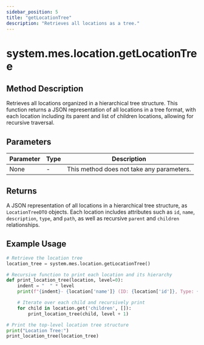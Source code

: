 ```yaml
---
sidebar_position: 5
title: "getLocationTree"
description: "Retrieves all locations as a tree."
---
```


# system.mes.location.getLocationTree

## Method Description

Retrieves all locations organized in a hierarchical tree structure. This function returns a JSON representation of all
locations in a tree format, with each location including its parent and list of children locations, allowing for
recursive traversal.

## Parameters

| Parameter | Type | Description                               |
|-----------|------|-------------------------------------------|
| None      | -    | This method does not take any parameters. |

## Returns

A JSON representation of all locations in a hierarchical tree structure, as `LocationTreeDTO` objects. Each location
includes attributes such as `id`, `name`, `description`, `type`, and `path`, as well as recursive `parent` and
`children` relationships.

## Example Usage

```python
# Retrieve the location tree
location_tree = system.mes.location.getLocationTree()

# Recursive function to print each location and its hierarchy
def print_location_tree(location, level=0):
    indent = "  " * level
    print(f"{indent}- {location['name']} (ID: {location['id']}, Type: {location['type']})")

    # Iterate over each child and recursively print
    for child in location.get('children', []):
        print_location_tree(child, level + 1)

# Print the top-level location tree structure
print("Location Tree:")
print_location_tree(location_tree)
```
